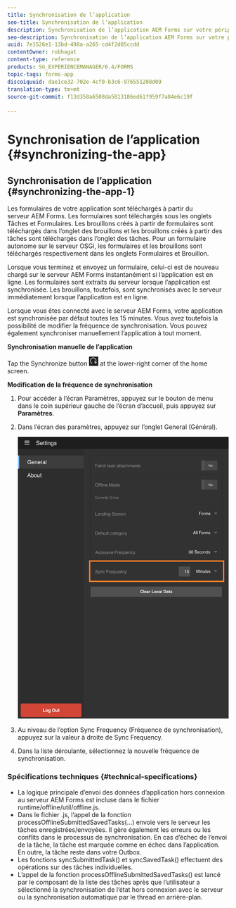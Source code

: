 ```yaml
---
title: Synchronisation de l’application
seo-title: Synchronisation de l’application
description: Synchronisation de l’application AEM Forms sur votre périphérique mobile avec le serveur AEM Forms.
seo-description: Synchronisation de l’application AEM Forms sur votre périphérique mobile avec le serveur AEM Forms.
uuid: 7e1526e1-13bd-498a-a265-cd4f2d05ccdd
contentOwner: robhagat
content-type: reference
products: SG_EXPERIENCEMANAGER/6.4/FORMS
topic-tags: forms-app
discoiquuid: dae1ce32-702e-4cf0-b3c6-976551208d09
translation-type: tm+mt
source-git-commit: f13d358a6508da5813186ed61f959f7a84e6c19f

---
```



# Synchronisation de l’application {#synchronizing-the-app}

## Synchronisation de l’application {#synchronizing-the-app-1}

Les formulaires de votre application sont téléchargés à partir du serveur AEM Forms. Les formulaires sont téléchargés sous les onglets Tâches et Formulaires. Les brouillons créés à partir de formulaires sont téléchargés dans l’onglet des brouillons et les brouillons créés à partir des tâches sont téléchargés dans l’onglet des tâches. Pour un formulaire autonome sur le serveur OSGi, les formulaires et les brouillons sont téléchargés respectivement dans les onglets Formulaires et Brouillon.

Lorsque vous terminez et envoyez un formulaire, celui-ci est de nouveau chargé sur le serveur AEM Forms instantanément si l’application est en ligne. Les formulaires sont extraits du serveur lorsque l’application est synchronisée. Les brouillons, toutefois, sont synchronisés avec le serveur immédiatement lorsque l’application est en ligne.

Lorsque vous êtes connecté avec le serveur AEM Forms, votre application est synchronisée par défaut toutes les 15 minutes. Vous avez toutefois la possibilité de modifier la fréquence de synchronisation. Vous pouvez également synchroniser manuellement l’application à tout moment.

**Synchronisation manuelle de l’application**

Tap the Synchronize button ![sync-app](assets/sync-app.png) at the lower-right corner of the home screen.

**Modification de la fréquence de synchronisation**

1. Pour accéder à l’écran Paramètres, appuyez sur le bouton de menu dans le coin supérieur gauche de l’écran d’accueil, puis appuyez sur **Paramètres**.
1. Dans l’écran des paramètres, appuyez sur l’onglet General (Général).

   ![Paramètre de fréquence de synchronisation dans la fenêtre Paramètres généraux](assets/gen-settings-1.png)

1. Au niveau de l’option Sync Frequency (Fréquence de synchronisation), appuyez sur la valeur à droite de Sync Frequency.
1. Dans la liste déroulante, sélectionnez la nouvelle fréquence de synchronisation.

### Spécifications techniques {#technical-specifications}

* La logique principale d’envoi des données d’application hors connexion au serveur AEM Forms est incluse dans le fichier runtime/offline/util/offline.js.
* Dans le fichier .js, l’appel de la fonction processOfflineSubmittedSavedTasks(...) envoie vers le serveur les tâches enregistrées/envoyées. Il gère également les erreurs ou les conflits dans le processus de synchronisation. En cas d’échec de l’envoi de la tâche, la tâche est marquée comme en échec dans l’application. En outre, la tâche reste dans votre Outbox.
* Les fonctions syncSubmittedTask() et syncSavedTask() effectuent des opérations sur des tâches individuelles.
* L’appel de la fonction processOfflineSubmittedSavedTasks() est lancé par le composant de la liste des tâches après que l’utilisateur a sélectionné la synchronisation de l’état hors connexion avec le serveur ou la synchronisation automatique par le thread en arrière-plan.

